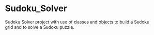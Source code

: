 # Sudoku_Solver
 Sudoku Solver project with use of classes and objects to build a Sudoku grid and to solve a Sudoku puzzle.


